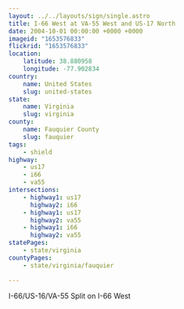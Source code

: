 ```yaml
---
layout: ../../layouts/sign/single.astro
title: I-66 West at VA-55 West and US-17 North
date: 2004-10-01 00:00:00 +0000 +0000
imageid: "1653576833"
flickrid: "1653576833"
location:
    latitude: 38.880958
    longitude: -77.902834
country:
    name: United States
    slug: united-states
state:
    name: Virginia
    slug: virginia
county:
    name: Fauquier County
    slug: fauquier
tags:
    - shield
highway:
    - us17
    - i66
    - va55
intersections:
    - highway1: us17
      highway2: i66
    - highway1: us17
      highway2: va55
    - highway1: i66
      highway2: va55
statePages:
    - state/virginia
countyPages:
    - state/virginia/fauquier

---
```

I-66/US-16/VA-55 Split on I-66 West